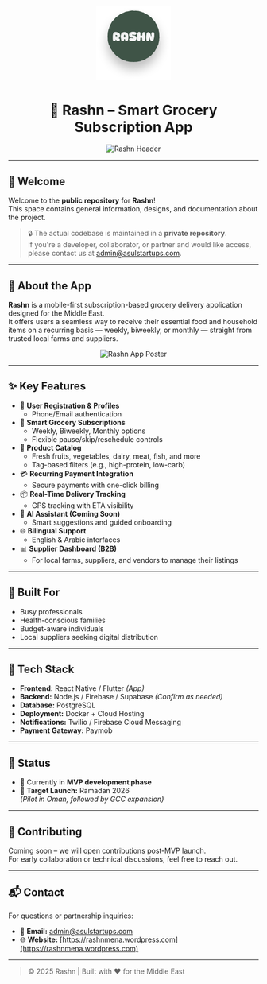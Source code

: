 <!-- Replace the links below with actual image URLs -->
<p align="center">
  <img src="Assets/logo.png" alt="Rashn Logo" width="150" />
</p>

<h1 align="center">🥬 Rashn – Smart Grocery Subscription App</h1>

<p align="center">
  <img src="Assets/poster-ar.png" alt="Rashn Header" />
</p>

---

## 👋 Welcome

Welcome to the **public repository** for **Rashn**!  
This space contains general information, designs, and documentation about the project.

> 🔒 The actual codebase is maintained in a **private repository**.  
> If you're a developer, collaborator, or partner and would like access, please contact us at [admin@asulstartups.com](mailto:admin@asulstartups.com).

---

## 📱 About the App

**Rashn** is a mobile-first subscription-based grocery delivery application designed for the Middle East.  
It offers users a seamless way to receive their essential food and household items on a recurring basis — weekly, biweekly, or monthly — straight from trusted local farms and suppliers.

<p align="center">
  <img src="Assets/poster-en.png" alt="Rashn App Poster" />
</p>

---

## ✨ Key Features

- 🔐 **User Registration & Profiles**
  - Phone/Email authentication
- 🛒 **Smart Grocery Subscriptions**
  - Weekly, Biweekly, Monthly options
  - Flexible pause/skip/reschedule controls
- 🥩 **Product Catalog**
  - Fresh fruits, vegetables, dairy, meat, fish, and more
  - Tag-based filters (e.g., high-protein, low-carb)
- 💳 **Recurring Payment Integration**
  - Secure payments with one-click billing
- 📦 **Real-Time Delivery Tracking**
  - GPS tracking with ETA visibility
- 🧠 **AI Assistant (Coming Soon)**
  - Smart suggestions and guided onboarding
- 🌐 **Bilingual Support**
  - English & Arabic interfaces
- 📊 **Supplier Dashboard (B2B)**
  - For local farms, suppliers, and vendors to manage their listings

---

## 📍 Built For

- Busy professionals  
- Health-conscious families  
- Budget-aware individuals  
- Local suppliers seeking digital distribution

---

## 💼 Tech Stack

- **Frontend:** React Native / Flutter *(App)*
- **Backend:** Node.js / Firebase / Supabase *(Confirm as needed)*
- **Database:** PostgreSQL
- **Deployment:** Docker + Cloud Hosting
- **Notifications:** Twilio / Firebase Cloud Messaging
- **Payment Gateway:** Paymob

---

## 🚀 Status

- 🔧 Currently in **MVP development phase**
- 📍 **Target Launch:** Ramadan 2026  
  *(Pilot in Oman, followed by GCC expansion)*

---

## 🤝 Contributing

Coming soon – we will open contributions post-MVP launch.  
For early collaboration or technical discussions, feel free to reach out.

---

## 📬 Contact

For questions or partnership inquiries:

- 📩 **Email:** [admin@asulstartups.com](mailto:admin@asulstartups.com)
- 🌐 **Website:** [https://rashnmena.wordpress.com](https://rashnmena.wordpress.com)

---

> © 2025 Rashn | Built with ❤️ for the Middle East
